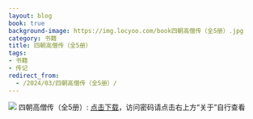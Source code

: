 ```yaml
---
layout: blog
book: true
background-image: https://img.locyoo.com/book四朝高僧传（全5册）.jpg
category: 书籍
title: 四朝高僧传（全5册）
tags:
- 书籍
- 传记
redirect_from:
  - /2024/03/四朝高僧传（全5册）/
---
```

![](https://img.locyoo.com/book四朝高僧传（全5册）.jpg)
四朝高僧传（全5册）: <a name = "ref1" href="https://url18.ctfile.com/f/50983618-1375542877-3be6e4?p=3619">点击下载</a>，访问密码请点击右上方“关于”自行查看
